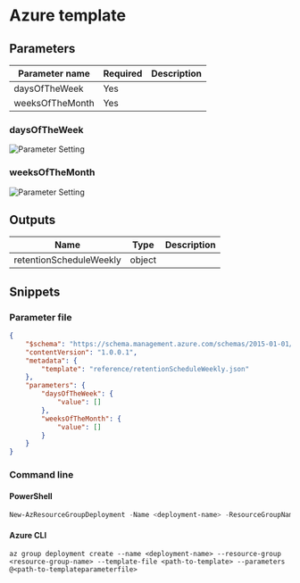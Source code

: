 # Azure template

## Parameters

Parameter name | Required | Description
-------------- | -------- | -----------
daysOfTheWeek  | Yes      |
weeksOfTheMonth | Yes      |

### daysOfTheWeek

![Parameter Setting](https://img.shields.io/badge/parameter-required-orange?style=flat-square)



### weeksOfTheMonth

![Parameter Setting](https://img.shields.io/badge/parameter-required-orange?style=flat-square)



## Outputs

Name | Type | Description
---- | ---- | -----------
retentionScheduleWeekly | object |

## Snippets

### Parameter file

```json
{
    "$schema": "https://schema.management.azure.com/schemas/2015-01-01/deploymentParameters.json#",
    "contentVersion": "1.0.0.1",
    "metadata": {
        "template": "reference/retentionScheduleWeekly.json"
    },
    "parameters": {
        "daysOfTheWeek": {
            "value": []
        },
        "weeksOfTheMonth": {
            "value": []
        }
    }
}
```

### Command line

#### PowerShell

```powershell
New-AzResourceGroupDeployment -Name <deployment-name> -ResourceGroupName <resource-group-name> -TemplateFile <path-to-template> -TemplateParameterFile <path-to-templateparameter>
```

#### Azure CLI

```text
az group deployment create --name <deployment-name> --resource-group <resource-group-name> --template-file <path-to-template> --parameters @<path-to-templateparameterfile>
```

